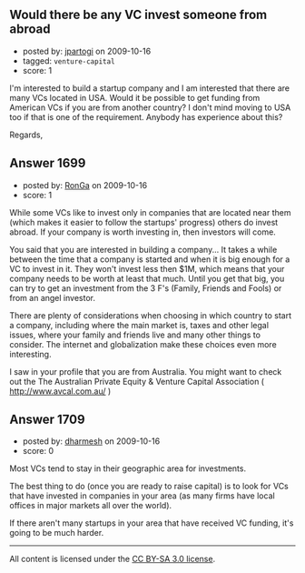 ## Would there be any VC invest someone from abroad

- posted by: [jpartogi](https://stackexchange.com/users/-1/911-jpartogi) on 2009-10-16
- tagged: `venture-capital`
- score: 1

I'm interested to build a startup company and I am interested that there are many VCs located in USA. Would it be possible to get funding from American VCs if you are from another country? I don't mind moving to USA too if that is one of the requirement. Anybody has experience about this?

Regards,


## Answer 1699

- posted by: [RonGa](https://stackexchange.com/users/-1/218-ronga) on 2009-10-16
- score: 1

While some VCs like to invest only in companies that are located near them (which makes it easier to follow the startups' progress) others do invest abroad.  If your company is worth investing in, then investors will come.

You said that you are interested in building a company...  It takes a while between the time that a company is started and when it is big enough for a VC to invest in it.  They won't invest less then $1M, which means that your company needs to be worth at least that much.  Until you get that big, you can try to get an investment from the 3 F's (Family, Friends and Fools) or from an angel investor.

There are plenty of considerations when choosing in which country to start a company, including where the main market is, taxes and other legal issues, where your family and friends live and many other things to consider.  The internet and globalization make these choices even more interesting.

I saw in your profile that you are from Australia.  You might want to check out the The Australian Private Equity & Venture Capital Association ( http://www.avcal.com.au/ )


## Answer 1709

- posted by: [dharmesh](https://stackexchange.com/users/-1/4-dharmesh) on 2009-10-16
- score: 0

Most VCs tend to stay in their geographic area for investments.  

The best thing to do (once you are ready to raise capital) is to look for VCs that have invested in companies in your area (as many firms have local offices in major markets all over the world).

If there aren't many startups in your area that have received VC funding, it's going to be much harder.



---

All content is licensed under the [CC BY-SA 3.0 license](https://creativecommons.org/licenses/by-sa/3.0/).
